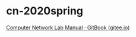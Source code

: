 # cn-2020spring

[Computer Network Lab Manual · GitBook (gitee.io)](https://shellqiqi.gitee.io/nju-network-labs/)